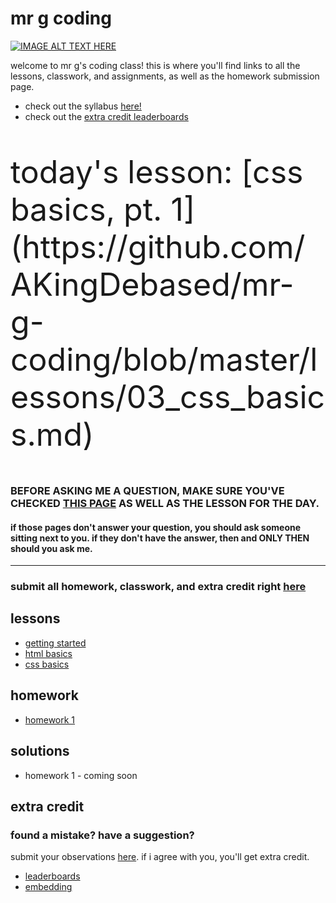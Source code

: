 # mr g coding

[![IMAGE ALT TEXT HERE](https://s-media-cache-ak0.pinimg.com/originals/be/0e/3a/be0e3a927d3ff9f0773d36ad25f09571.gif)](https://www.youtube.com/watch?v=Q6ctb-Pb3lc)

welcome to mr g's coding class!  this is where you'll find links to all the lessons, classwork, and assignments, as well as the homework submission page.



* check out the syllabus [here!](https://docs.google.com/document/d/11A65WN9dCGlhNKqRkYReLiK618N6X7UgYuk93-s2rd8/pub)
* check out the [extra credit leaderboards](https://docs.google.com/spreadsheets/d/183HmkhTxw4rw0fnM_p_HKuGVY_c81udCDeD40wnFm7A/pubchart?oid=2112650487&format=interactive)

<p style="font-size:50px">today's lesson: [css basics, pt. 1](https://github.com/AKingDebased/mr-g-coding/blob/master/lessons/03_css_basics.md)</p>

### BEFORE ASKING ME A QUESTION, MAKE SURE YOU'VE CHECKED [THIS PAGE](https://github.com/AKingDebased/mr-g-coding/blob/master/how_do_i.md) AS WELL AS THE LESSON FOR THE DAY.

#### if those pages don't answer your question, you should ask someone sitting next to you. if they don't have the answer, then and ONLY THEN should you ask me.
<hr>

### submit all homework, classwork, and extra credit right [here](https://docs.google.com/a/citycharterschools.org/forms/d/1AD0OK_p00y98UfO0xhwJZ1oXv0K6EDa1xfpmWFzhbso/viewform)

## lessons
* [getting started](https://github.com/AKingDebased/mr-g-coding/blob/master/lessons/01_getting_started.md)
* [html basics](https://github.com/AKingDebased/mr-g-coding/blob/master/lessons/02_html_basics.md)
* [css basics](https://github.com/AKingDebased/mr-g-coding/blob/master/lessons/03_css_basics.md)


## homework
* [homework 1](https://github.com/AKingDebased/mr-g-coding/blob/master/homework/homework_1.md)


## solutions
* homework 1 - coming soon

## extra credit
### found a mistake?  have a suggestion?
submit your observations [here](https://docs.google.com/a/citycharterschools.org/forms/d/1AhJZ9k8wqtevnSiqbgj0w72Z9GqTcPTQy_iIwrMJoeA/viewform?usp=send_form).  if i agree with you, you'll get extra credit.
* [leaderboards](https://docs.google.com/spreadsheets/d/183HmkhTxw4rw0fnM_p_HKuGVY_c81udCDeD40wnFm7A/pubchart?oid=2112650487&format=interactive)
* [embedding](https://github.com/AKingDebased/mr-g-coding/blob/master/extra_credit/embedding.md)

